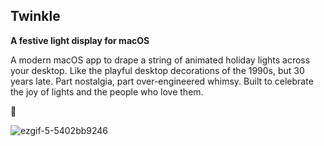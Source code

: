 ## Twinkle
**A festive light display for macOS**

A modern macOS app to drape a string of animated holiday lights across your desktop. Like the playful desktop decorations of the 1990s, but 30 years late. Part nostalgia, part over-engineered whimsy. Built to celebrate the joy of lights and the people who love them.

🎄

![ezgif-5-5402bb9246](https://github.com/user-attachments/assets/82eb56d3-957f-4a6f-9d57-55f659b608e6)

